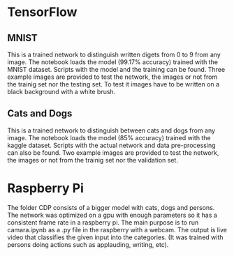 # TensorFlow

## MNIST

This is a trained network to distinguish written digets from 0 to 9 from any image. The notebook loads the model (99.17% accuracy) trained with the MNIST dataset. Scripts with the model and the training can be found. Three example images are provided to test the network, the images or not from the trainig set nor the testing set. To test it images have to be written on a black background with a white brush.

## Cats and Dogs

This is a trained network to distinguish between cats and dogs from any image. The notebook loads the model (85% accuracy) trained with the kaggle dataset. Scripts with the actual network and data pre-processing can also be found. Two example images are provided to test the network, the images or not from the trainig set nor the validation set.

# Raspberry Pi  

The folder CDP consists of a bigger model with cats, dogs and persons. The network was optimized on a gpu with enough parameters so it has a consistent frame rate in a raspberry pi. The main purpose is to run camara.ipynb as a .py file in the raspberry with a webcam. The output is live video that classifies the given input into the categories. (It was trained with persons doing actions such as applauding, writing, etc).  
